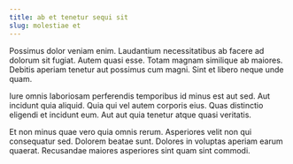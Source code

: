 ```yaml
---
title: ab et tenetur sequi sit
slug: molestiae et
---
```


Possimus dolor veniam enim. Laudantium necessitatibus ab facere ad dolorum sit fugiat. Autem quasi esse. Totam magnam similique ab maiores. Debitis aperiam tenetur aut possimus cum magni. Sint et libero neque unde quam.

Iure omnis laboriosam perferendis temporibus id minus est aut sed. Aut incidunt quia aliquid. Quia qui vel autem corporis eius. Quas distinctio eligendi et incidunt eum. Aut aut quia tenetur atque quasi veritatis.

Et non minus quae vero quia omnis rerum. Asperiores velit non qui consequatur sed. Dolorem beatae sunt. Dolores in voluptas aperiam earum quaerat. Recusandae maiores asperiores sint quam sint commodi.
